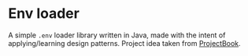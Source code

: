 # Env loader

A simple `.env` loader library written in Java, made with the intent of applying/learning design patterns.
Project idea taken from [ProjectBook](https://projectbook.code.brettchalupa.com/_introduction.html).
